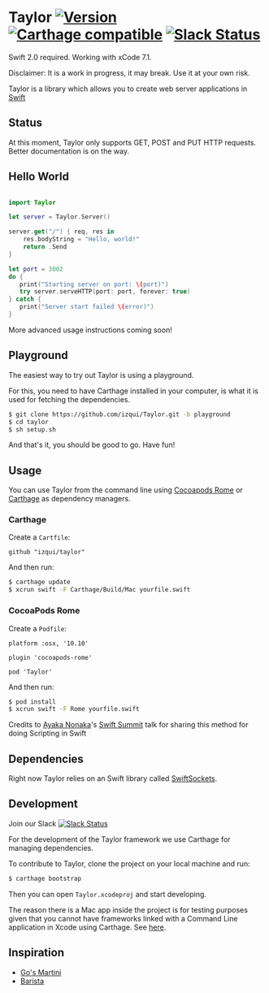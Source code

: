 # Taylor [![Version](https://img.shields.io/cocoapods/v/Taylor.svg?style=flat)](http://cocoapods.org/pods/Taylor) [![Carthage compatible](https://img.shields.io/badge/Carthage-compatible-4BC51D.svg?style=flat)](https://github.com/Carthage/Carthage) [![Slack Status](https://taylor-framework.herokuapp.com/badge.svg)](https://taylor-framework.herokuapp.com)
Swift 2.0 required. Working with xCode 7.1.

Disclaimer: It is a work in progress, it may break. Use it at your own risk.

Taylor is a library which allows you to create web server applications in [Swift](https://developer.apple.com/swift/)

## Status
At this moment, Taylor only supports GET, POST and PUT HTTP requests. Better documentation is on the way.

## Hello World

```swift

import Taylor

let server = Taylor.Server()

server.get("/") { req, res in
    res.bodyString = "Hello, world!"
    return .Send
}

let port = 3002
do {
   print("Starting server on port: \(port)")
   try server.serveHTTP(port: port, forever: true)
} catch {
   print("Server start failed \(error)")
}
```

More advanced usage instructions coming soon!

## Playground
The easiest way to try out Taylor is using a playground.

For this, you need to have Carthage installed in your computer, is what it is used for fetching the dependencies.

```sh
$ git clone https://github.com/izqui/Taylor.git -b playground
$ cd taylor
$ sh setup.sh
```

And that's it, you should be good to go. Have fun!

## Usage
You can use Taylor from the command line using [Cocoapods Rome](https://github.com/neonichu/Rome) or [Carthage](https://github.com/Carthage/Carthage) as dependency managers.

### Carthage
Create a `Cartfile`:

```
github "izqui/taylor"
```

And then run:

```sh
$ carthage update
$ xcrun swift -F Carthage/Build/Mac yourfile.swift
```

### CocoaPods Rome
Create a `Podfile`:

```
platform :osx, '10.10'

plugin 'cocoapods-rome'

pod 'Taylor'
```

And then run:

```sh
$ pod install
$ xcrun swift -F Rome yourfile.swift
```

Credits to [Ayaka Nonaka](https://twitter.com/ayanonagon)'s [Swift Summit](http://swiftsummit.com) talk for sharing this method for doing Scripting in Swift

## Dependencies
Right now Taylor relies on an Swift library called [SwiftSockets](https://github.com/AlwaysRightInstitute/SwiftSockets/).

## Development
Join our Slack [![Slack Status](https://taylor-framework.herokuapp.com/badge.svg)](https://taylor-framework.herokuapp.com)

For the development of the Taylor framework we use Carthage for managing dependencies.

To contribute to Taylor, clone the project on your local machine and run:

```sh
$ carthage bootstrap
```

Then you can open `Taylor.xcodeproj` and start developing.

The reason there is a Mac app inside the project is for testing purposes given that you cannot have frameworks linked with a Command Line application in Xcode using Carthage. See [here](https://github.com/Carthage/Carthage/issues/287).

## Inspiration
- [Go's Martini](https://github.com/go-martini/martini)
- [Barista](https://github.com/SteveStreza/barista)
